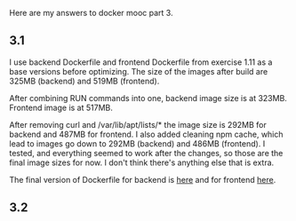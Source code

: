Here are my answers to docker mooc part 3.

## 3.1
I use backend Dockerfile and frontend Dockerfile from exercise 1.11 as a base versions before optimizing.
The size of the images after build are 325MB (backend) and 519MB (frontend).

After combining RUN commands into one, backend image size is at 323MB. Frontend image is at 517MB. 

After removing curl and /var/lib/apt/lists/* the image size is 292MB for backend and 487MB for frontend. I also added cleaning npm cache, which lead to images go down to 292MB (backend) and 486MB (frontend). I tested, and everything seemed to work after the changes, so those are the final image sizes for now. I don't think there's anything else that is extra.

The final version of Dockerfile for backend is [here](projects/3_1/Dockerfile_backend) and for frontend [here](projects/3_1/Dockerfile_frontend).

## 3.2

